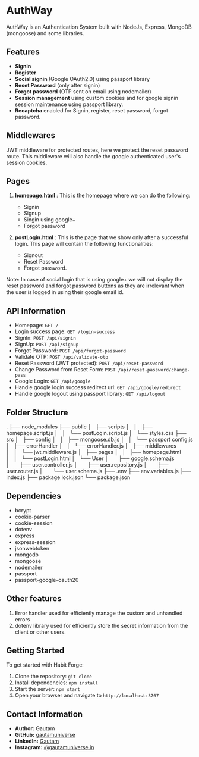 # AuthWay

AuthWay is an Authentication System built with NodeJs, Express, MongoDB (mongoose) and some libraries. 

## Features
- **Signin**
- **Register**
- **Social signin** (Google OAuth2.0) using passport library
- **Reset Password** (only after signin)
- **Forgot password** (OTP sent on email using nodemailer)
- **Session management** using custom cookies and for google signin session maintenance using passport library.
- **Recaptcha** enabled for Signin, register, reset password, forgot password.

## Middlewares
JWT middleware for protected routes, here we protect the reset password route. This middleware will also handle the google authenticated user's session cookies.

## Pages
1. **homepage.html** :  This is the homepage where we can do the following:
    - Signin
    - Signup
    - Singin using google+
    - Forgot password

2. **postLogin.html** : This is the page that we show only after a successful login. This page will contain the following functionalities:
    - Signout
    - Reset Password
    - Forgot password.

Note: In case of social login that is using google+ we will not display the reset password and forgot password buttons as they are irrelevant when the user is logged in using their google email id.

## API Information
- Homepage: `GET /`
- Login success page: `GET /login-success`
- SignIn: `POST /api/signin`
- SignUp: `POST /api/signup`
- Forgot Password: `POST /api/forgot-password`
- Validate OTP: `POST /api/validate-otp`
- Reset Password (JWT protected): `POST /api/reset-password`
- Change Password from Reset Form: `POST /api/reset-password/change-pass`
- Google Login: `GET /api/google`
- Handle google login success redirect url: `GET /api/google/redirect`
- Handle google logout using passport library: `GET /api/logout`

## Folder Structure
.
├── node_modules
├── public
│&nbsp;&nbsp;&nbsp;├── scripts
│&nbsp;&nbsp;&nbsp;│&nbsp;&nbsp;&nbsp;├── homepage.script.js
│&nbsp;&nbsp;&nbsp;│&nbsp;&nbsp;&nbsp;└── postLogin.script.js
│&nbsp;&nbsp;&nbsp;└── styles.css
├── src
│&nbsp;&nbsp;&nbsp;├── config
│&nbsp;&nbsp;&nbsp;│&nbsp;&nbsp;&nbsp;├── mongoose.db.js
│&nbsp;&nbsp;&nbsp;│&nbsp;&nbsp;&nbsp;└── passport&nbsp;config.js
│&nbsp;&nbsp;&nbsp;├── errorHandler
│&nbsp;&nbsp;&nbsp;│&nbsp;&nbsp;&nbsp;└── errorHandler.js
│&nbsp;&nbsp;&nbsp;├── middlewares
│&nbsp;&nbsp;&nbsp;│&nbsp;&nbsp;&nbsp;└── jwt.middleware.js
│&nbsp;&nbsp;&nbsp;├── pages
│&nbsp;&nbsp;&nbsp;│&nbsp;&nbsp;&nbsp;├── homepage.html
│&nbsp;&nbsp;&nbsp;│&nbsp;&nbsp;&nbsp;└── postLogin.html
│&nbsp;&nbsp;&nbsp;└── User
│&nbsp;&nbsp;&nbsp;&nbsp;&nbsp;&nbsp;&nbsp;├── google.schema.js
│&nbsp;&nbsp;&nbsp;&nbsp;&nbsp;&nbsp;&nbsp;├── user.controller.js
│&nbsp;&nbsp;&nbsp;&nbsp;&nbsp;&nbsp;&nbsp;├── user.repository.js
│&nbsp;&nbsp;&nbsp;&nbsp;&nbsp;&nbsp;&nbsp;├── user.router.js
│&nbsp;&nbsp;&nbsp;&nbsp;&nbsp;&nbsp;&nbsp;└── user.schema.js
├── .env
├── env.variables.js
├── index.js
├── package&nbsp;lock.json
└── package.json

## Dependencies
- bcrypt
- cookie-parser
- cookie-session
- dotenv
- express
- express-session
- jsonwebtoken
- mongodb
- mongoose
- nodemailer
- passport
- passport-google-oauth20

## Other features
1. Error handler used for efficiently manage the custom and unhandled errors
2. dotenv library used for efficiently store the secret information from the client or other users.

## Getting Started

To get started with Habit Forge:

1. Clone the repository: `git clone `
2. Install dependencies: `npm install`
3. Start the server: `npm start`
4. Open your browser and navigate to `http://localhost:3767`

## Contact Information
- **Author:** Gautam
- **GitHub:** [gautamuniverse](https://github.com/gautamuniverse)
- **LinkedIn:** [Gautam](https://www.linkedin.com/in/gautam-116307bb/)
- **Instagram:** [@gautamuniverse.in](https://www.instagram.com/gautamuniverse.in/)
